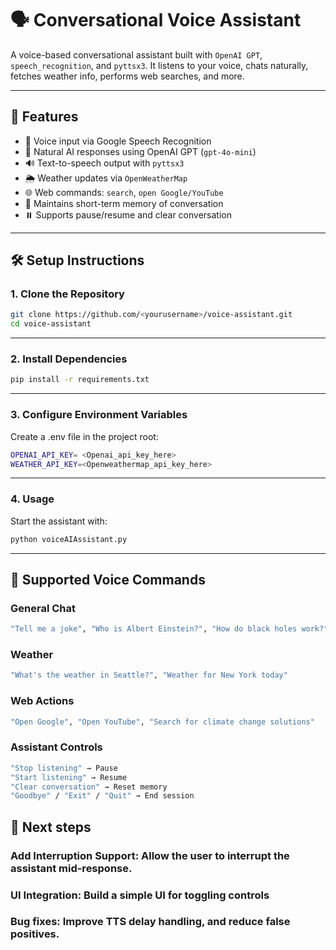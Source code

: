 # 🗣️ Conversational Voice Assistant

A voice-based conversational assistant built with `OpenAI GPT`, `speech_recognition`, and `pyttsx3`. It listens to your voice, chats naturally, fetches weather info, performs web searches, and more.

---

## 🚀 Features

- 🎤 Voice input via Google Speech Recognition
- 🤖 Natural AI responses using OpenAI GPT (`gpt-4o-mini`)
- 🔊 Text-to-speech output with `pyttsx3`
- 🌦️ Weather updates via `OpenWeatherMap`
- 🌐 Web commands: `search`, `open Google/YouTube`
- 🧠 Maintains short-term memory of conversation
- ⏸️ Supports pause/resume and clear conversation

---

## 🛠️ Setup Instructions

### 1. Clone the Repository

```bash
git clone https://github.com/<yourusername>/voice-assistant.git
cd voice-assistant
```

---


### 2. Install Dependencies

```bash
pip install -r requirements.txt
```
---

### 3. Configure Environment Variables
Create a .env file in the project root:
```bash
OPENAI_API_KEY= <Openai_api_key_here>
WEATHER_API_KEY=<Openweathermap_api_key_here>
```
---

### 4. Usage
Start the assistant with:
```bash
python voiceAIAssistant.py
```
---

## 🎯 Supported Voice Commands
### General Chat
```bash
"Tell me a joke", "Who is Albert Einstein?", "How do black holes work?"
```

### Weather
```bash
"What's the weather in Seattle?", "Weather for New York today"
```

### Web Actions
```bash
"Open Google", "Open YouTube", "Search for climate change solutions"
```

### Assistant Controls
```bash
"Stop listening" → Pause  
"Start listening" → Resume  
"Clear conversation" → Reset memory  
"Goodbye" / "Exit" / "Quit" → End session
```

## 🔧 Next steps
### Add Interruption Support: Allow the user to interrupt the assistant mid-response.
### UI Integration: Build a simple UI for toggling controls
### Bug fixes: Improve TTS delay handling, and reduce false positives.